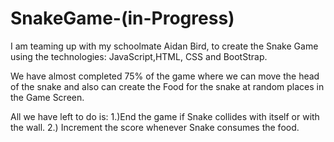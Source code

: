 # SnakeGame-(in-Progress)

I am teaming up with my schoolmate Aidan Bird, to create the Snake Game using the technologies: JavaScript,HTML, CSS and BootStrap.

We have almost completed 75% of the game where we can move the head of the snake and also can create the Food for the snake at random places in the Game Screen.

All we have left to do is:  1.)End the game if Snake collides with itself or with the wall. 2.) Increment the score whenever Snake consumes the food.
